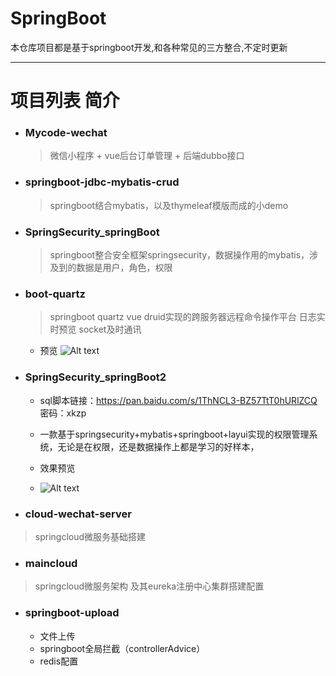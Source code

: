 # SpringBoot  
  本仓库项目都是基于springboot开发,和各种常见的三方整合,不定时更新

---

# 项目列表 简介

-  ### Mycode-wechat
   >  微信小程序 + vue后台订单管理 + 后端dubbo接口 
-  ###  springboot-jdbc-mybatis-crud 
   > springboot结合mybatis，以及thymeleaf模版而成的小demo

-  ### SpringSecurity_springBoot
   > springboot整合安全框架springsecurity，数据操作用的mybatis，涉及到的数据是用户，角色，权限 
 
-  ###  boot-quartz 
   >  springboot quartz vue druid实现的跨服务器远程命令操作平台 
   >  日志实时预览 socket及时通讯
   - 预览
       ![Alt text](https://github.com/wangsrGit119/SpringBoot/blob/master/boot-quartz/images/releaseTask.png)

-  ### SpringSecurity_springBoot2

    - sql脚本链接：https://pan.baidu.com/s/1ThNCL3-BZ57TtT0hURlZCQ 密码：xkzp

    - 一款基于springsecurity+mybatis+springboot+layui实现的权限管理系统，无论是在权限，还是数据操作上都是学习的好样本，

    - 效果预览
    - ![Alt text](https://images2018.cnblogs.com/blog/1377204/201808/1377204-20180811141223183-585321616.gif)

-  ### cloud-wechat-server
 > springcloud微服务基础搭建
-  ###  maincloud
 > springcloud微服务架构 及其eureka注册中心集群搭建配置
 
-  ###  springboot-upload	 
   -  文件上传 
   -  springboot全局拦截（controllerAdvice）
   -  redis配置
 

